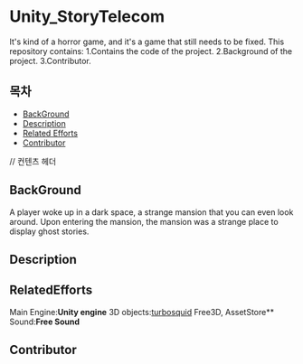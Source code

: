 # Unity_StoryTelecom
It's kind of a horror game, and it's a game that still needs to be fixed.
This repository contains:
	1.Contains the code of the project.
	2.Background of the project.
	3.Contributor.
	
## 목차
- [BackGround](#BackGround)
- [Description](#Description)
- [Related Efforts](#RelatedEfforts)
- [Contributor](#Contributor)


// 컨텐츠 헤더
## BackGround
A player woke up in a dark space, a strange mansion that you can even look around.
Upon entering the mansion, the mansion was a strange place to display ghost stories.
## Description
## RelatedEfforts
Main Engine:**Unity engine** 
3D objects:[turbosquid](https://www.turbosquid.com/) 
Free3D, AssetStore** Sound:**Free Sound**
## Contributor
